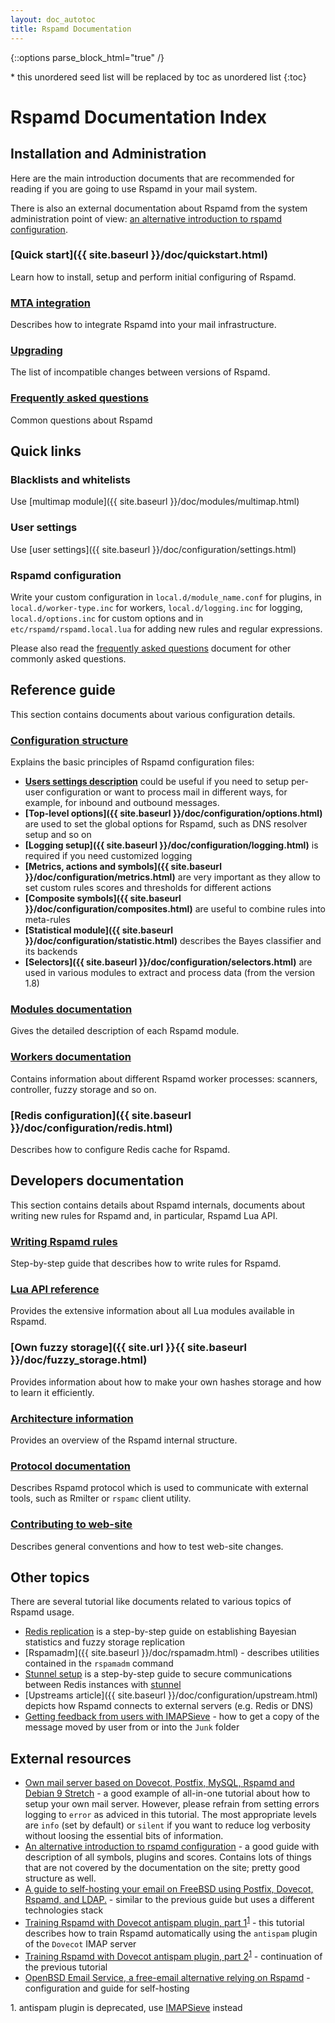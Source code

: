 ```yaml
---
layout: doc_autotoc
title: Rspamd Documentation
---
```


{::options parse_block_html="true" /}
<div class="col-sm-3">
  * this unordered seed list will be replaced by toc as unordered list
  {:toc}
</div>

<div class="col-sm-9">
  <div class="body-content doc-content">

# Rspamd Documentation Index

## Installation and Administration

Here are the main introduction documents that are recommended for reading if you are going to use Rspamd in your mail system.

There is also an external documentation about Rspamd from the system administration point of view: [an alternative introduction to rspamd configuration](http://www.0xf8.org/2018/05/an-alternative-introduction-to-rspamd-configuration-introduction/).

### [Quick start]({{ site.baseurl }}/doc/quickstart.html)

Learn how to install, setup and perform initial configuring of Rspamd.

### [MTA integration](integration.html)

Describes how to integrate Rspamd into your mail infrastructure.

### [Upgrading](migration.html)

The list of incompatible changes between versions of Rspamd.

### [Frequently asked questions](faq.html)

Common questions about Rspamd

## Quick links

### Blacklists and whitelists

Use [multimap module]({{ site.baseurl }}/doc/modules/multimap.html)

### User settings

Use [user settings]({{ site.baseurl }}/doc/configuration/settings.html)

### Rspamd configuration

Write your custom configuration in `local.d/module_name.conf` for plugins, in `local.d/worker-type.inc` for workers, `local.d/logging.inc` for logging, `local.d/options.inc` for custom options and in `etc/rspamd/rspamd.local.lua` for adding new rules and regular expressions.

Please also read the [frequently asked questions](faq.html) document for other commonly asked questions.

## Reference guide

This section contains documents about various configuration details.

### [Configuration structure](./configuration/index.html) 

Explains the basic principles of Rspamd configuration files:

  + **[Users settings description](./configuration/settings.html)** could be useful if you need to setup per-user configuration or want to process mail in different ways, for example, for inbound and outbound messages.
  + **[Top-level options]({{ site.baseurl }}/doc/configuration/options.html)** are used to set the global options for Rspamd, such as DNS resolver setup and so on
  + **[Logging setup]({{ site.baseurl }}/doc/configuration/logging.html)** is required if you need customized logging
  + **[Metrics, actions and symbols]({{ site.baseurl }}/doc/configuration/metrics.html)** are very important as they allow to set custom rules scores and thresholds for different actions
  + **[Composite symbols]({{ site.baseurl }}/doc/configuration/composites.html)** are useful to combine rules into meta-rules
  + **[Statistical module]({{ site.baseurl }}/doc/configuration/statistic.html)** describes the Bayes classifier and its backends
  + **[Selectors]({{ site.baseurl }}/doc/configuration/selectors.html)** are used in various modules to extract and process data (from the version 1.8)

### [Modules documentation](./modules/)

Gives the detailed description of each Rspamd module.

### [Workers documentation](./workers/) 

Contains information about different Rspamd worker processes: scanners, controller, fuzzy storage and so on.

### [Redis configuration]({{ site.baseurl }}/doc/configuration/redis.html)

Describes how to configure Redis cache for Rspamd.

## Developers documentation

This section contains details about Rspamd internals, documents about writing new rules for Rspamd and, in particular, Rspamd Lua API.

### [Writing Rspamd rules](./tutorials/writing_rules.html)

Step-by-step guide that describes how to write rules for Rspamd.

### [Lua API reference](./lua/)

Provides the extensive information about all Lua modules available in Rspamd.

### [Own fuzzy storage]({{ site.url }}{{ site.baseurl }}/doc/fuzzy_storage.html)

Provides information about how to make your own hashes storage and how to learn it efficiently.

### [Architecture information](./architecture/index.html)

Provides an overview of the Rspamd internal structure.

### [Protocol documentation](./architecture/protocol.html)

Describes Rspamd protocol which is used to communicate with external tools, such as Rmilter or `rspamc` client utility.

### [Contributing to web-site](./tutorials/site_contributing.html)

Describes general conventions and how to test web-site changes.

## Other topics

There are several tutorial like documents related to various topics of Rspamd usage.

* [Redis replication](./tutorials/redis_replication.html) is a step-by-step guide on establishing Bayesian statistics and fuzzy storage replication
* [Rspamadm]({{ site.baseurl }}/doc/rspamadm.html) - describes utilities contained in the `rspamadm` command
* [Stunnel setup](./tutorials/stunnel_setup.html) is a step-by-step guide to secure communications between Redis instances with [stunnel](https://www.stunnel.org)
* [Upstreams article]({{ site.baseurl }}/doc/configuration/upstream.html) depicts how Rspamd connects to external servers (e.g. Redis or DNS)
* [Getting feedback from users with IMAPSieve](./tutorials/feedback_from_users_with_IMAPSieve.html) - how to get a copy of the message moved by user from or into the `Junk` folder

## External resources

* [Own mail server based on Dovecot, Postfix, MySQL, Rspamd and Debian 9 Stretch](https://thomas-leister.de/en/mailserver-debian-stretch/) - a good example of all-in-one tutorial about how to setup your own mail server. However, please refrain from setting errors logging to `error` as adviced in this tutorial. The most appropriate levels are `info` (set by default) or `silent` if you want to reduce log verbosity without loosing the essential bits of information.
* [An alternative introduction to rspamd configuration](http://www.0xf8.org/2018/05/an-alternative-introduction-to-rspamd-configuration-introduction/) - a good guide with description of all symbols, plugins and scores. Contains lots of things that are not covered by the documentation on the site; pretty good structure as well.
* [A guide to self-hosting your email on FreeBSD using Postfix, Dovecot, Rspamd, and LDAP.](https://www.c0ffee.net/blog/mail-server-guide) - similar to the previous guide but uses a different technologies stack
* [Training Rspamd with Dovecot antispam plugin, part 1](https://kaworu.ch/blog/2014/03/25/dovecot-antispam-with-rspamd/)<sup>[1](#fn1)</sup> - this tutorial describes how to train Rspamd automatically using the `antispam` plugin of the `Dovecot` IMAP server
* [Training Rspamd with Dovecot antispam plugin, part 2](https://kaworu.ch/blog/2015/10/12/dovecot-antispam-with-rspamd-part2/)<sup>[1](#fn1)</sup> - continuation of the previous tutorial
* [OpenBSD Email Service, a free-email alternative relying on Rspamd](https://github.com/vedetta-com/caesonia) - configuration and guide for self-hosting

<a name="fn1">1.</a> antispam plugin is deprecated, use [IMAPSieve](https://wiki.dovecot.org/HowTo/AntispamWithSieve) instead

  </div>
</div>